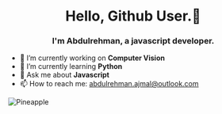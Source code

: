 <h1 align="center"> Hello, Github User.👋 </h1>
<h3 align="center">I'm Abdulrehman, a javascript developer. </h3>

- 🔭 I’m currently working on **Computer Vision**
- 🌱 I’m currently learning **Python**
- 💬 Ask me about **Javascript**
- 📫 How to reach me: abdulrehman.ajmal@outlook.com
<p><img align="center" src="https://github-readme-stats.vercel.app/api/top-langs?username=Pineapple-1&show_icons=true&locale=en&layout=compact" alt="Pineapple" /></p>
